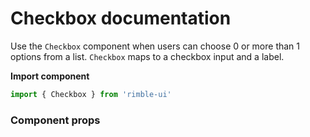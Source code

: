# Checkbox documentation
Use the `Checkbox` component when users can choose 0 or more than 1 options from a list. `Checkbox` maps to a checkbox input and a label.

**Import component**
```jsx
import { Checkbox } from 'rimble-ui'
```

<!-- STORY -->

### Component props
